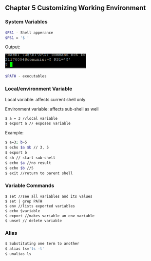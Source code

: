 ## Chapter 5 Customizing Working Environment

### System Variables

```bash
$PS1 - Shell apperance
$PS1 = '$ '
```
Output:

![](../../images/2021-03-30-10-15-40.png)

```bash
$PATH - executables
```

### Local/environment Variable

Local variable: affects current shell only

Environment variable: affects sub-shell as well
```bash
$ a = 3 //local variable
$ export a // exposes variable
```

Example:
```bash
$ a=3; b=5
$ echo $a $b // 3, 5
$ export b
$ sh // start sub-shell
$ echo $a //no result
$ echo $b //5
$ exit //return to parent shell
```

### Variable Commands

```
$ set //see all variables and its values
$ set | grep PATH
$ env //lists exported variables
$ echo $variable
$ export //makes variable an env variable
$ unset // delete variable
```

### Alias

```bash
$ Substituting one term to another
$ alias ls='ls -l'
$ unalias ls
```
